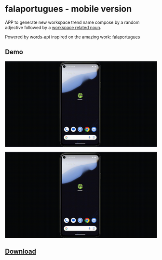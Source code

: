 # falaportugues - mobile version

APP to generate new workspace trend name compose
by a random adjective followed by a [workspace related noun](./app/src/main/assets/job-nouns.json).

Powered by [words-api](https://github.com/dulldesk/words-api)
inspired on the amazing work: [falaportugues](https://github.com/JMoicano/falaportugues)

## Demo

![light mode](./assets/demo-light-mode.gif)

![dark mode](./assets/demo-dark-mode.gif)

## [Download]()
